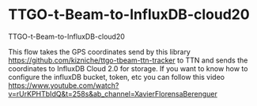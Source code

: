 # TTGO-t-Beam-to-InfluxDB-cloud20
TTGO-t-Beam-to-InfluxDB-cloud20

This flow takes the GPS coordinates send by this library
https://github.com/kizniche/ttgo-tbeam-ttn-tracker
to TTN and sends the coordinates to InfluxDB Cloud 2.0 for storage. If you want to know how to configure the influxDB bucket, token, etc you can follow this video
https://www.youtube.com/watch?v=rUrKPHTbIdQ&t=258s&ab_channel=XavierFlorensaBerenguer


